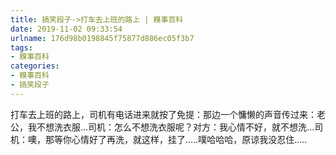 ```yaml
---
title: 搞笑段子->打车去上班的路上 | 糗事百科
date: 2019-11-02 09:33:54
urlname: 176d98b0198845f75877d886ec05f3b7
tags: 
- 糗事百科
categories:
- 糗事百科
- 搞笑段子
---
```

打车去上班的路上，司机有电话进来就按了免提：那边一个慵懒的声音传过来：老公，我不想洗衣服...司机：怎么不想洗衣服呢？对方：我心情不好，就不想洗...司机：噢，那等你心情好了再洗，就这样，挂了.....噗哈哈哈，原谅我没忍住.....


